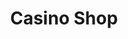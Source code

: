 ---
title: "Casino Shop"
url: /la-grande-motte/casino-shop-avenue-de-melgueil/
shop: Lebensmittel
---